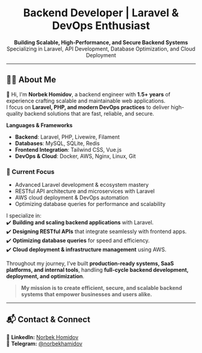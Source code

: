 <h1 align="center">Backend Developer | Laravel & DevOps Enthusiast</h1>

<p align="center">
  <strong>Building Scalable, High-Performance, and Secure Backend Systems</strong><br>
  Specializing in Laravel, API Development, Database Optimization, and Cloud Deployment
</p>

---

## 👨‍💻 About Me

👋 Hi, I'm **Norbek Homidov**, a backend engineer with **1.5+ years** of experience crafting scalable and maintainable web applications.  
I focus on **Laravel, PHP, and modern DevOps practices** to deliver high-quality backend solutions that are fast, reliable, and secure.

**Languages & Frameworks**
- **Backend**: Laravel, PHP, Livewire, Filament
- **Databases**: MySQL, SQLite, Redis
- **Frontend Integration**: Tailwind CSS, Vue.js
- **DevOps & Cloud**: Docker, AWS, Nginx, Linux, Git

### 🎯 Current Focus
- Advanced Laravel development & ecosystem mastery
- RESTful API architecture and microservices with Laravel
- AWS cloud deployment & DevOps automation
- Optimizing database queries for performance and scalability

I specialize in:  
✔️ **Building and scaling backend applications** with Laravel.  
✔️ **Designing RESTful APIs** that integrate seamlessly with frontend apps.  
✔️ **Optimizing database queries** for speed and efficiency.  
✔️ **Cloud deployment & infrastructure management** using AWS.  

Throughout my journey, I’ve built **production-ready systems, SaaS platforms, and internal tools**, handling **full-cycle backend development, deployment, and optimization**.

> **My mission is to create efficient, secure, and scalable backend systems that empower businesses and users alike.**

---

## 📬 Contact & Connect  

🔗 **LinkedIn:** [Norbek Homidov](https://www.linkedin.com/in/norbekhamidov/)  
💬 **Telegram:** [@norbekhamidov](https://t.me/norbekhamidov)
